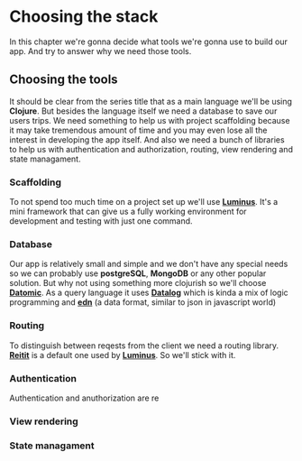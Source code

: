 # Choosing the stack

In this chapter we're gonna decide what tools we're gonna use to build our app. And try to answer why we need those tools. 

## Choosing the tools

It should be clear from the series title that as a main language we'll be using **Clojure**. But besides the language itself we need a database to save our users trips. We need something to help us with project scaffolding because it may take tremendous amount of time and you may even lose all the interest in developing the app itself. And also we need a bunch of libraries to help us with authentication and authorization, routing, view rendering and state managament. 

### Scaffolding

To not spend too much time on a project set up we'll use [**Luminus**][luminus]. It's a mini framework that can give us a fully working environment for development and testing with just one command.

### Database 

Our app is relatively small and simple and we don't have any special needs so we can probably use **postgreSQL**, **MongoDB** or any other popular solution. But why not using something more clojurish so we'll choose  [**Datomic**][datomic]. As a query language it uses [**Datalog**][datalog] which is kinda a mix of logic programming and [**edn**][edn] (a data format, similar to json in javascript world)

### Routing

To distinguish between reqests from the client we need a routing library. [**Reitit**][reitit] is a default one used by [**Luminus**][luminus]. So we'll stick with it.

### Authentication

Authentication and anuthorization are re

### View rendering 



### State managament


[datomic]: https://docs.datomic.com/on-prem/getting-started/brief-overview.html
[datalog]: http://www.learndatalogtoday.org/
[edn]: https://github.com/edn-format/edn
[luminus]: http://www.luminusweb.net/
[reitit]: https://metosin.github.io/reitit/
[buddy]: https://github.com/funcool/buddy
<!--stackedit_data:
eyJoaXN0b3J5IjpbLTY3NDkzNDYzMCwtMTMwNDQ1NjUwNCwtNT
Y1Nzg2NjAsNTk3MjgxMjg4LC05NzI2ODkyOTIsLTE1MzA3NDEw
NTcsMTg2NzkxMjM4Nyw3MTA1NjM2MzcsMjA3Nzk3ODAwOSw1OD
U3MDczNTgsMjEzOTQ1NDg3NCwzMjIzOTk3MDIsLTE0NDU4NTY0
ODAsLTQ4MTQxOTE0OCwxMjIzNjgwODQ0LC00MzI5OTQxNjIsLT
E0NjM3MDA0NzMsLTEzNDE3ODk3NzRdfQ==
-->
